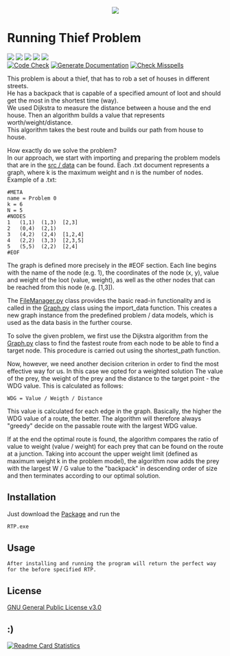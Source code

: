 <p align=center><img src="https://media.giphy.com/media/ZIzN7YWNuTUYg/giphy.gif"/></p>

# Running Thief Problem

[![](https://img.shields.io/github/v/release/janmenne/Running-Thief-Problem?style=flat-square)](https://github.com/jmne/Running-Thief-Problem/releases)
[![](https://img.shields.io/github/issues/janmenne/Running-Thief-Problem?style=flat-square)](https://github.com/jmne/Running-Thief-Problem/issues)
[![](https://img.shields.io/github/issues-pr/janmenne/Running-Thief-Problem?style=flat-square)](https://github.com/jmne/Running-Thief-Problem/pulls)
[![](https://img.shields.io/github/license/janmenne/Running-Thief-Problem?style=flat-square)](https://github.com/jmne/Running-Thief-Problem/blob/main/LICENSE)
[![](https://img.shields.io/github/languages/code-size/janmenne/Running-Thief-Problem?style=flat-square)](https://github.com/jmne/Running-Thief-Problem/tree/main/src)<br>
[![Code Check](https://github.com/janmenne/Running-Thief-Problem/actions/workflows/code-check.yml/badge.svg)](https://github.com/janmenne/Running-Thief-Problem/actions/workflows/code-check.yml)
[![Generate Documentation](https://github.com/jmne/Running-Thief-Problem/actions/workflows/generate-docs.yml/badge.svg)](https://github.com/jmne/Running-Thief-Problem/actions/workflows/generate-docs.yml)
[![Check Misspells](https://github.com/jmne/Running-Thief-Problem/actions/workflows/misspell.yml/badge.svg)](https://github.com/jmne/Running-Thief-Problem/actions/workflows/misspell.yml)


This problem is about a thief, that has to rob a set of houses in different streets. <br>
He has a backpack that is capable of a specified amount of loot and should get the most in the shortest time (way).<br>
We used Dijkstra to measure the distance between a house and the end house. Then an algorithm builds a value that represents worth/weight/distance. <br>
This algorithm takes the best route and builds our path from house to house.

How exactly do we solve the problem?<br>
In our approach, we start with importing and preparing the problem models that are in the [src / data](src/data)
can be found. Each .txt document represents a graph, where k is the maximum weight and n is the number of nodes.<br>
Example of a .txt:
```
#META
name = Problem 0
k = 6
N = 5
#NODES
1   (1,1)  (1,3)  [2,3]
2   (0,4)  (2,1)  
3   (4,2)  (2,4)  [1,2,4]
4   (2,2)  (3,3)  [2,3,5]
5   (5,5)  (2,2)  [2,4]	
#EOF
```

The graph is defined more precisely in the #EOF section. Each line begins with the name of the node (e.g. 1), the coordinates
of the node (x, y), value and weight of the loot (value, weight), as well as the other nodes that can be reached from this node (e.g. [1,3]).

The [FileManager.py](src/FileManager.py) class provides the basic read-in functionality and is called in the [Graph.py](src/Graph.py) class using the import_data function.
This creates a new graph instance from the predefined problem / data models, which is used as the data basis in the further course.

To solve the given problem, we first use the Dijkstra algorithm from the [Graph.py](src/Graph.py) class to find the fastest route from each node
to be able to find a target node. This procedure is carried out using the shortest_path function.

Now, however, we need another decision criterion in order to find the most effective way for us. In this case we opted for a weighted solution
The value of the prey, the weight of the prey and the distance to the target point - the WDG value. This is calculated as follows:
```
WDG = Value / Weigth / Distance
```
This value is calculated for each edge in the graph. Basically, the higher the WDG value of a route, the better.
The algorithm will therefore always "greedy" decide on the passable route with the largest WDG value.

If at the end the optimal route is found, the algorithm compares the ratio of value to weight (value / weight) for each prey that can be found on the route at a junction.
Taking into account the upper weight limit (defined as maximum weight k in the problem model), the algorithm now adds the prey with the largest W / G value to the "backpack" in descending order of size and then terminates according to our optimal solution.


## Installation

Just download the [Package](https://github.com/janmenne/Running-Thief-Problem/releases/latest) and run the

```bash
RTP.exe
```

## Usage

```
After installing and running the program will return the perfect way for the before specified RTP.
```

## License
[GNU General Public License v3.0](https://github.com/jancodet/Running-Thief-Problem/blob/main/LICENSE)


## :)

[![Readme Card Statistics](https://github-readme-stats.vercel.app/api/pin/?username=jmne&repo=Running-Thief-Problem&theme=dark)](https://github.com/jmne/Running-Thief-Problem/)

